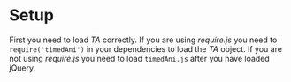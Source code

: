 # Setup

First you need to load *TA* correctly. If you are using *require.js* you need to `require('timedAni')` in your dependencies to load the *TA* object. If you are not using *require.js* you need to load `timedAni.js` after you have loaded jQuery.